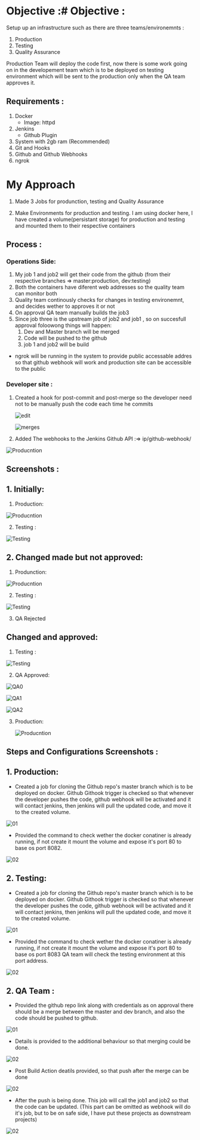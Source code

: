 # Objective :# Objective :

Setup up an infrastructure such as there are three teams/environemnts :

1. Production
2. Testing
3. Quality Assurance

Production Team will deploy the code first, now there is some work going on in the developement team which is to be deployed on testing environment which will be sent to the production only when the QA team approves it.

## Requirements :

1. Docker
   - Image: httpd
2. Jenkins
   - Github Plugin
3. System with 2gb ram (Recommended)
4. Git and Hooks
5. Github and Github Webhooks
6. ngrok

# My Approach

1. Made 3 Jobs for produnction, testing and Quality Assurance

2. Make Environments for production and testing. I am using docker here, I have created a volume(persistant storage) for production and testing and mounted them to their respective containers

## Process :

### Operations Side:

1. My job 1 and job2 will get their code from the github (from their respective branches => master:production, dev:testing)
2. Both the containers have diferent web addresses so the quality team can monitor both
3. Quality team continously checks for changes in testing environemnt, and decides wether to approves it or not
4. On approval QA team manually builds the job3
5. Since job three is the upstream job of job2 and job1 , so on succesfull approval foloowong things will happen:
   1. Dev and Master branch will be merged
   2. Code will be pushed to the github
   3. job 1 and job2 will be build

- ngrok will be running in the system to provide public accessable addres so that github webhook will work and production site can be accessible to the public

### Developer site :

1. Created a hook for post-commit and post-merge so the developer need not to be manually push the code each time he commits

   ![edit](https://raw.githubusercontent.com/devmohit-live/Images_of_repo/master/localhook.JPG)

   ![merges](https://raw.githubusercontent.com/devmohit-live/Images_of_repo/master/mergeproof.JPG)

2. Added The webhooks to the Jenkins Github API :=> ip/github-webhook/

![Producntion](https://raw.githubusercontent.com/devmohit-live/Images_of_repo/master/webhooks.JPG)


## Screenshots :

## 1. Initially:

1. Production:

![Producntion](https://raw.githubusercontent.com/devmohit-live/Images_of_repo/master/pro01.JPG)

2. Testing :

![Testing](https://raw.githubusercontent.com/devmohit-live/Images_of_repo/master/test01.JPG)

## 2. Changed made but not approved:

1. Produnction:

![Producntion](https://raw.githubusercontent.com/devmohit-live/Images_of_repo/master/pro01.JPG)


2. Testing :

![Testing](https://raw.githubusercontent.com/devmohit-live/Images_of_repo/master/test02.JPG)


3. QA Rejected

## Changed and approved:

1. Testing :

![Testing](https://raw.githubusercontent.com/devmohit-live/Images_of_repo/master/test03.JPG)


2. QA Approved:

![QA0](https://raw.githubusercontent.com/devmohit-live/Images_of_repo/master/qa0.JPG)
   

![QA1](https://raw.githubusercontent.com/devmohit-live/Images_of_repo/master/qa1.JPG)
   

![QA2](https://raw.githubusercontent.com/devmohit-live/Images_of_repo/master/qa2_log.JPG)


3. Production:

   ![Producntion](https://raw.githubusercontent.com/devmohit-live/Images_of_repo/master/finalprod.JPG)


## Steps and Configurations Screenshots :

## 1. Production:

* Created a job for cloning the Github repo's master branch which is to be deployed on docker.
Github Githook trigger is checked so that whenever the developer pushes the code, github webhook will be activated and it will    contact jenkins, then jenkins will pull the updated code, and move it to the created volume.


![01](https://raw.githubusercontent.com/devmohit-live/Images_of_repo/master/1a01.JPG)


* Provided the command to check wether the docker conatiner is already running, if not create it mount the volume and expose it's port 80 to base os port 8082.


![02](https://raw.githubusercontent.com/devmohit-live/Images_of_repo/master/1a02.JPG)


## 2. Testing:

* Created a job for cloning the Github repo's master branch which is to be deployed on docker.
Github Githook trigger is checked so that whenever the developer pushes the code, github webhook will be activated and it will contact jenkins, then jenkins will pull the updated code, and move it to the created volume.


![01](https://raw.githubusercontent.com/devmohit-live/Images_of_repo/master/1b.JPG)


* Provided the command to check wether the docker conatiner is already running, if not create it mount the volume and expose it's port 80 to base os port 8083
QA team will check the testing environment at this port address.


![02](https://raw.githubusercontent.com/devmohit-live/Images_of_repo/master/1b02.JPG)


## 2. QA Team :

* Provided the github repo link along with credentials as on approval there should be a merge between the master and dev branch, and also the code should be pushed to github.


![01](https://raw.githubusercontent.com/devmohit-live/Images_of_repo/master/1c00.JPG)


* Details is provided to the additional behaviour so that merging could be done.


![02](https://raw.githubusercontent.com/devmohit-live/Images_of_repo/master/1c01.JPG)


* Post Build Action deatils provided, so that push after the merge can be done


![02](https://raw.githubusercontent.com/devmohit-live/Images_of_repo/master/1c03.JPG)


* After the push is being done. This job will call the job1 and job2 so that the code can be updated. (This part can be omitted as webhook will do it's job, but to be on safe side, I have put these projects as downstream projects)


![02](https://raw.githubusercontent.com/devmohit-live/Images_of_repo/master/1c04.JPG)

